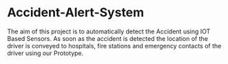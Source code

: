 # Accident-Alert-System
The aim of this project is to automatically detect the Accident using IOT Based Sensors. As soon as the accident is detected the location of the driver is conveyed to hospitals, fire stations and emergency contacts of the driver using our Prototype.
